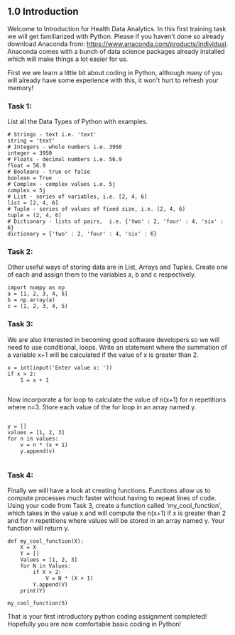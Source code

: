 ## 1.0 Introduction

Welcome to Introduction for Health Data Analytics. In this first training task we will get familiarized with Python. Please if you haven't done so already download Anaconda from: https://www.anaconda.com/products/individual. Anaconda comes with a bunch of data science packages already installed which will make things a lot easier for us. 


First we we learn a little bit about coding in Python, although many of you will already have some experience with this, it won't hurt to refresh your memory! 

### Task 1: 

List all the Data Types of Python with examples.  

```
# Strings - text i.e. 'text'
string = 'text'
# Integers - whole numbers i.e. 3950
integer = 3950
# Floats - decimal numbers i.e. 56.9
float = 56.9
# Booleans - true or false 
boolean = True
# Complex - complex values i.e. 5j
complex = 5j
# List - series of variables, i.e. [2, 4, 6]
list = [2, 4, 6]
# Tuple - series of values of fixed size, i.e. (2, 4, 6)
tuple = (2, 4, 6)
# Dictionary - lists of pairs,  i.e. {'two' : 2, 'four' : 4, 'six' : 6}
dictionary = {'two' : 2, 'four' : 4, 'six' : 6}

```

### Task 2: 

Other useful ways of storing data are in List, Arrays and Tuples. Create one of each and assign them to the variables a, b and c respectively. 

```
import numpy as np
a = [1, 2, 3, 4, 5]
b = np.array(a)
c = (1, 2, 3, 4, 5)

```

### Task 3: 

We are also interested in becoming good software developers so we will need to use conditional, loops. Write an statement where the summation of a variable x+1 will be calculated if the value of x is greater than 2. 

```
x = int(input('Enter value x: '))
if x > 2:
    S = x + 1
    
```

Now incorporate a for loop to calculate the value of n(x+1) for n repetitions where n=3. Store each value of the for loop in an array named y.  

~~~ 

y = []
values = [1, 2, 3]
for n in values:
    v = n * (x + 1)
    y.append(v)
    
~~~

### Task 4: 

Finally we will have a look at creating functions. Functions allow us to compute processes much faster without having to repeat lines of code. Using your code from Task 3, create a function called 'my_cool_function', which takes in the value x and will compute the n(x+1) if x is greater than 2 and for n repetitions where values will be stored in an array named y. Your function will return y. 

```
def my_cool_function(X):
    X = X
    Y = []
    Values = [1, 2, 3]
    for N in Values:
        if X > 2:
            V = N * (X + 1)
        Y.append(V)
    print(Y)

my_cool_function(5)

```

That is your first introductory python coding assignment completed! Hopefully you are now comfortable basic coding in Python!
